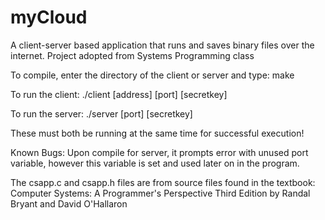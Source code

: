 # myCloud
A client-server based application that runs and saves binary files over the internet. Project adopted from Systems Programming class


To compile, enter the directory of the client or server and type:
make

To run the client:
./client [address] [port] [secretkey]

To run the server:
./server [port] [secretkey]

These must both be running at the same time for successful execution!

Known Bugs:
Upon compile for server, it prompts error with unused port variable, however this variable is set and used later on in the program.


The csapp.c and csapp.h files are from source files found in the textbook:
Computer Systems: A Programmer's Perspective Third Edition by Randal Bryant and David O'Hallaron
